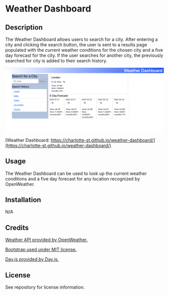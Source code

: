 # Weather Dashboard

## Description

The Weather Dashboard allows users to search for a city. After entering a city and clicking the search button, the user is sent to a results page populated with the current weather conditions for the chosen city and a five day forecast for the city. If the user searches for another city, the previously searched for city is added to their search history. 


![screenshot of weather dashboard](/Assets/weather-dashboard.png)

[Weather Dashboard: https://charlotte-st.github.io/weather-dashboard/](https://charlotte-st.github.io/weather-dashboard/)


## Usage

The Weather Dashboard can be used to look up the current weather conditions and a five day forecast for any location recognized by OpenWeather.

## Installation

N/A

## Credits

[Weather API provided by OpenWeather.](https://openweathermap.org)

[Bootstrap used under MIT license.](https://getbootstrap.com/)

[Day.js provided by Day.js.](https://day.js.org/)

## License

See repository for license information.